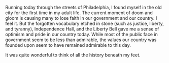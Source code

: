 Running today through the streets of Philadelphia, I found myself in the old city for the first time in my adult life. The current moment of doom and gloom is causing many to lose faith in our government and our country. I feel it. But the forgotten vocabulary etched in stone (such as justice, liberty, and tyranny), Independence Hall, and the Liberty Bell gave me a sense of optimism and pride in our country today. While most of the public face in government seem to be less than admirable, the values our country was founded upon seem to have remained admirable to this day.

It was quite wonderful to think of all the history beneath my feet.
